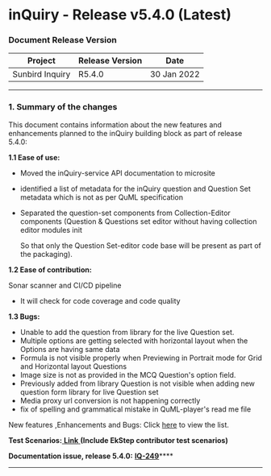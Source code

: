 # inQuiry - Release v5.4.0 (Latest)

### Document Release Version

| Project         | Release Version | Date        |
| --------------- | --------------- | ----------- |
| Sunbird Inquiry | R5.4.0          | 30 Jan 2022 |

****

### **1. Summary of the changes**

This document contains information about the new features and enhancements planned to the inQuiry building block as part of release 5.4.0:

**1.1 Ease of use:**&#x20;

* Moved the inQuiry-service API documentation to microsite
* identified a list of metadata for the inQuiry question and Question Set metadata which is not as per QuML specification
*   Separated the question-set components from Collection-Editor components (Question & Questions set editor without having collection editor modules init&#x20;

    So that only the Question Set-editor code base will be present as part of the packaging).

**1.2 Ease of contribution:**

&#x20;   Sonar scanner and CI/CD pipeline

* It will check for code coverage and code quality

**1.3 Bugs:**

* Unable to add the question from library for the live Question set.
* Multiple options are getting selected with horizontal layout when the Options are having same data
* Formula is not visible properly when Previewing in Portrait mode for Grid and Horizontal layout Questions
* Image size is not as provided in the MCQ Question's option field.
* Previously added from library Question is not visible when adding new question form library for live Question set
* Media proxy url conversion is not happening correctly
* fix of spelling and grammatical mistake in QuML-player's read me file

New features ,Enhancements and Bugs: Click [here](https://project-sunbird.atlassian.net/issues/?filter=12704) to view the list.&#x20;

**Test Scenarios:**[ **Link** ](https://project-sunbird.atlassian.net/wiki/spaces/SunbirdinQuiry/pages/3270672405/inQuiry+Release+R.5.4.0+Test+Scenarios)**(Include EkStep contributor test scenarios)**

**Documentation issue, release 5.4.0:** [**IQ-249**](https://project-sunbird.atlassian.net/browse/IQ-249)****

****
